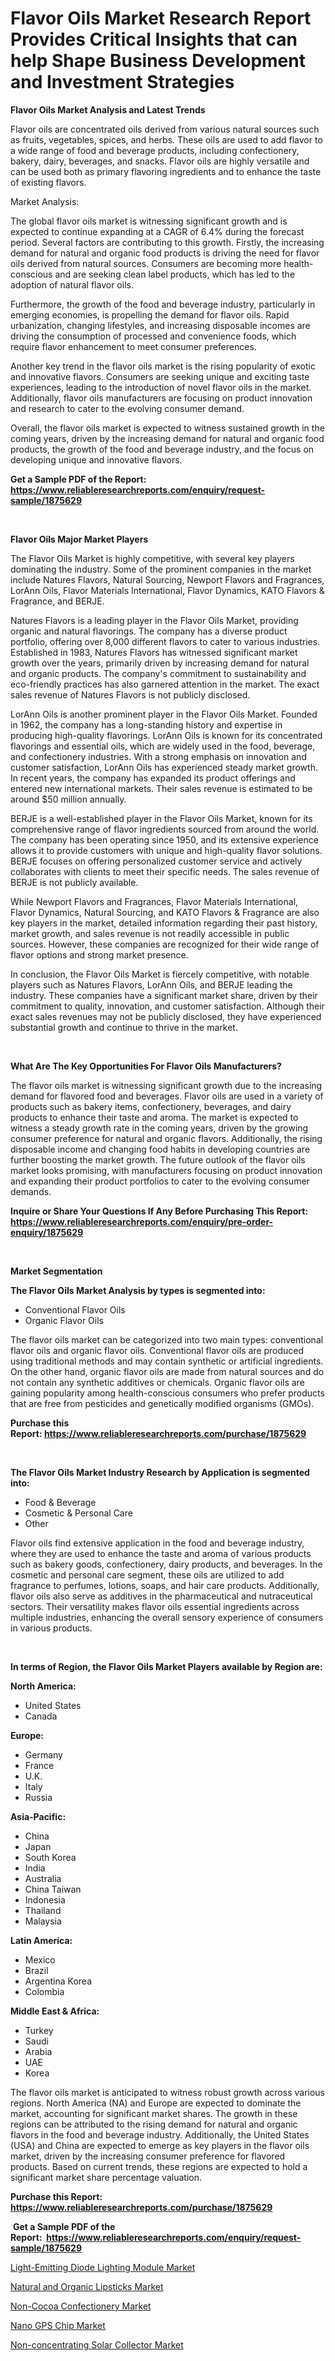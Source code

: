 <p><h1>Flavor Oils Market Research Report Provides Critical Insights that can help Shape Business Development and Investment Strategies</h1></p><p><strong>Flavor Oils Market Analysis and Latest Trends</strong></p>
<p><p>Flavor oils are concentrated oils derived from various natural sources such as fruits, vegetables, spices, and herbs. These oils are used to add flavor to a wide range of food and beverage products, including confectionery, bakery, dairy, beverages, and snacks. Flavor oils are highly versatile and can be used both as primary flavoring ingredients and to enhance the taste of existing flavors.</p><p>Market Analysis:</p><p>The global flavor oils market is witnessing significant growth and is expected to continue expanding at a CAGR of 6.4% during the forecast period. Several factors are contributing to this growth. Firstly, the increasing demand for natural and organic food products is driving the need for flavor oils derived from natural sources. Consumers are becoming more health-conscious and are seeking clean label products, which has led to the adoption of natural flavor oils.</p><p>Furthermore, the growth of the food and beverage industry, particularly in emerging economies, is propelling the demand for flavor oils. Rapid urbanization, changing lifestyles, and increasing disposable incomes are driving the consumption of processed and convenience foods, which require flavor enhancement to meet consumer preferences.</p><p>Another key trend in the flavor oils market is the rising popularity of exotic and innovative flavors. Consumers are seeking unique and exciting taste experiences, leading to the introduction of novel flavor oils in the market. Additionally, flavor oils manufacturers are focusing on product innovation and research to cater to the evolving consumer demand.</p><p>Overall, the flavor oils market is expected to witness sustained growth in the coming years, driven by the increasing demand for natural and organic food products, the growth of the food and beverage industry, and the focus on developing unique and innovative flavors.</p></p>
<p><strong>Get a Sample PDF of the Report:&nbsp; <a href="https://www.reliableresearchreports.com/enquiry/request-sample/1875629">https://www.reliableresearchreports.com/enquiry/request-sample/1875629</a></strong></p>
<p>&nbsp;</p>
<p><strong>Flavor Oils Major Market Players</strong></p>
<p><p>The Flavor Oils Market is highly competitive, with several key players dominating the industry. Some of the prominent companies in the market include Natures Flavors, Natural Sourcing, Newport Flavors and Fragrances, LorAnn Oils, Flavor Materials International, Flavor Dynamics, KATO Flavors & Fragrance, and BERJE.</p><p>Natures Flavors is a leading player in the Flavor Oils Market, providing organic and natural flavorings. The company has a diverse product portfolio, offering over 8,000 different flavors to cater to various industries. Established in 1983, Natures Flavors has witnessed significant market growth over the years, primarily driven by increasing demand for natural and organic products. The company's commitment to sustainability and eco-friendly practices has also garnered attention in the market. The exact sales revenue of Natures Flavors is not publicly disclosed.</p><p>LorAnn Oils is another prominent player in the Flavor Oils Market. Founded in 1962, the company has a long-standing history and expertise in producing high-quality flavorings. LorAnn Oils is known for its concentrated flavorings and essential oils, which are widely used in the food, beverage, and confectionery industries. With a strong emphasis on innovation and customer satisfaction, LorAnn Oils has experienced steady market growth. In recent years, the company has expanded its product offerings and entered new international markets. Their sales revenue is estimated to be around $50 million annually.</p><p>BERJE is a well-established player in the Flavor Oils Market, known for its comprehensive range of flavor ingredients sourced from around the world. The company has been operating since 1950, and its extensive experience allows it to provide customers with unique and high-quality flavor solutions. BERJE focuses on offering personalized customer service and actively collaborates with clients to meet their specific needs. The sales revenue of BERJE is not publicly available.</p><p>While Newport Flavors and Fragrances, Flavor Materials International, Flavor Dynamics, Natural Sourcing, and KATO Flavors & Fragrance are also key players in the market, detailed information regarding their past history, market growth, and sales revenue is not readily accessible in public sources. However, these companies are recognized for their wide range of flavor options and strong market presence.</p><p>In conclusion, the Flavor Oils Market is fiercely competitive, with notable players such as Natures Flavors, LorAnn Oils, and BERJE leading the industry. These companies have a significant market share, driven by their commitment to quality, innovation, and customer satisfaction. Although their exact sales revenues may not be publicly disclosed, they have experienced substantial growth and continue to thrive in the market.</p></p>
<p>&nbsp;</p>
<p><strong>What Are The Key Opportunities For Flavor Oils Manufacturers?</strong></p>
<p><p>The flavor oils market is witnessing significant growth due to the increasing demand for flavored food and beverages. Flavor oils are used in a variety of products such as bakery items, confectionery, beverages, and dairy products to enhance their taste and aroma. The market is expected to witness a steady growth rate in the coming years, driven by the growing consumer preference for natural and organic flavors. Additionally, the rising disposable income and changing food habits in developing countries are further boosting the market growth. The future outlook of the flavor oils market looks promising, with manufacturers focusing on product innovation and expanding their product portfolios to cater to the evolving consumer demands.</p></p>
<p><strong>Inquire or Share Your Questions If Any Before Purchasing This Report: <a href="https://www.reliableresearchreports.com/enquiry/pre-order-enquiry/1875629">https://www.reliableresearchreports.com/enquiry/pre-order-enquiry/1875629</a></strong></p>
<p>&nbsp;</p>
<p><strong>Market Segmentation</strong></p>
<p><strong>The Flavor Oils Market Analysis by types is segmented into:</strong></p>
<p><ul><li>Conventional Flavor Oils</li><li>Organic Flavor Oils</li></ul></p>
<p><p>The flavor oils market can be categorized into two main types: conventional flavor oils and organic flavor oils. Conventional flavor oils are produced using traditional methods and may contain synthetic or artificial ingredients. On the other hand, organic flavor oils are made from natural sources and do not contain any synthetic additives or chemicals. Organic flavor oils are gaining popularity among health-conscious consumers who prefer products that are free from pesticides and genetically modified organisms (GMOs).</p></p>
<p><strong>Purchase this Report:&nbsp;<a href="https://www.reliableresearchreports.com/purchase/1875629">https://www.reliableresearchreports.com/purchase/1875629</a></strong></p>
<p>&nbsp;</p>
<p><strong>The Flavor Oils Market Industry Research by Application is segmented into:</strong></p>
<p><ul><li>Food & Beverage</li><li>Cosmetic & Personal Care</li><li>Other</li></ul></p>
<p><p>Flavor oils find extensive application in the food and beverage industry, where they are used to enhance the taste and aroma of various products such as bakery goods, confectionery, dairy products, and beverages. In the cosmetic and personal care segment, these oils are utilized to add fragrance to perfumes, lotions, soaps, and hair care products. Additionally, flavor oils also serve as additives in the pharmaceutical and nutraceutical sectors. Their versatility makes flavor oils essential ingredients across multiple industries, enhancing the overall sensory experience of consumers in various products.</p></p>
<p>&nbsp;</p>
<p><strong>In terms of Region, the Flavor Oils Market Players available by Region are:</strong></p>
<p>
    <p> <strong> North America: </strong>
        <ul>
            <li>United States</li>
            <li>Canada</li>
        </ul>
        </p> 
    <p> <strong> Europe: </strong>
        <ul>
            <li>Germany</li>
            <li>France</li>
            <li>U.K.</li>
            <li>Italy</li>
            <li>Russia</li>
        </ul>
        </p> 
    <p> <strong> Asia-Pacific: </strong>
        <ul>
            <li>China</li>
            <li>Japan</li>
            <li>South Korea</li>
            <li>India</li>
            <li>Australia</li>
            <li>China Taiwan</li>
            <li>Indonesia</li>
            <li>Thailand</li>
            <li>Malaysia</li>
        </ul>
        </p> 
    <p> <strong> Latin America: </strong>
        <ul>
            <li>Mexico</li>
            <li>Brazil</li>
            <li>Argentina Korea</li>
            <li>Colombia</li>
        </ul>
        </p> 
    <p> <strong> Middle East & Africa: </strong>
        <ul>
            <li>Turkey</li>
            <li>Saudi</li>
            <li>Arabia</li>
            <li>UAE</li>
            <li>Korea</li>
        </ul>
    </p>
    </p>
<p><p>The flavor oils market is anticipated to witness robust growth across various regions. North America (NA) and Europe are expected to dominate the market, accounting for significant market shares. The growth in these regions can be attributed to the rising demand for natural and organic flavors in the food and beverage industry. Additionally, the United States (USA) and China are expected to emerge as key players in the flavor oils market, driven by the increasing consumer preference for flavored products. Based on current trends, these regions are expected to hold a significant market share percentage valuation.</p></p>
<p><strong>Purchase this Report: <a href="https://www.reliableresearchreports.com/purchase/1875629">https://www.reliableresearchreports.com/purchase/1875629</a></strong></p>
<p>&nbsp;<strong>Get a Sample PDF of the Report:&nbsp;&nbsp;<a href="https://www.reliableresearchreports.com/enquiry/request-sample/1875629">https://www.reliableresearchreports.com/enquiry/request-sample/1875629</a></strong></p>
<p><strong></strong></p>
<p><p><a href="https://medium.com/@rosejohnson762014/light-emitting-diode-lighting-module-market-exploring-market-share-market-trends-and-future-4badaea3e832">Light-Emitting Diode Lighting Module Market</a></p><p><a href="https://medium.com/@norvalolson/natural-and-organic-lipsticks-market-share-evolution-and-market-growth-trends-2023-2030-9fb00849aed2">Natural and Organic Lipsticks Market</a></p><p><a href="https://medium.com/@unamorgan6655/non-cocoa-confectionery-market-research-report-its-history-and-forecast-2023-to-2030-cc02ab67140c">Non-Cocoa Confectionery Market</a></p><p><a href="https://medium.com/@samanthareed1916/nano-gps-chip-market-size-cagr-trends-2024-2030-032825798320">Nano GPS Chip Market</a></p><p><a href="https://medium.com/@kabirkhanrp23/non-concentrating-solar-collector-market-size-cagr-trends-2024-2030-7a8789d1f650">Non-concentrating Solar Collector Market</a></p></p>